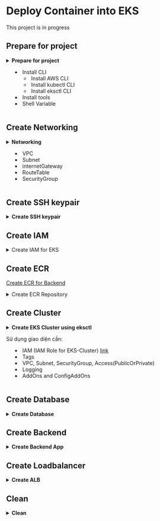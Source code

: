 **Deploy Container into EKS**
===

This project is in progress

## Prepare for project
<details>
<summary>
<b>Prepare for project</b>

- Install CLI
    - Install AWS CLI
    - Install kubectl CLI
    - Install eksctl CLI
- Install tools
- Shell Variable
</summary><br>

<details>
<summary>Install CLI</summary>

<a href="https://docs.aws.amazon.com/eks/latest/userguide/install-kubectl.html">Installing or updating kubectl</a>
<br>
<a href="https://docs.aws.amazon.com/eks/latest/userguide/eksctl.html">Installing or updating eksctl</a>
<br>
<a href="https://github.com/eksctl-io/eksctl/blob/main/README.md#installation">Eksctl</a>

```shell
# awscliv1
# sudo apt install awscli -y

# awscliv2
source ../script/install_awscliv2.sh

aws --version

# kubectl
source ../script/install_kubectl.sh

kubectl version --short --client

# eksctl
## for ARM systems, set ARCH to: `arm64`, `armv6` or `armv7`
ARCH=amd64
PLATFORM=$(uname -s)_$ARCH
source ../script/install_eksctl.sh

eksctl info
```
</details>
<details>
<summary>Install tools</summary>

## Install tools
```shell
sudo apt install jq -y
```
</details>
<details>
<summary>Shell Variable</summary>

## Shell Variable
```shell
# project
project=eks-deploy
project2=Deploy2EKS
# global architect
region=ap-southeast-1
az_01=ap-southeast-1a
az_02=ap-southeast-1b
az_03=ap-southeast-1c
# tags
tags='[{"Key":"purpose", "Value":"test"}, {"Key":"project", "Value":"aws-container-deploy"}, {"Key":"author", "Value":"pthach"}]'
tags2='[{"key":"purpose", "value":"test"}, {"key":"project", "value":"aws-container-deploy"}, {"key":"author", "value":"pthach"}]'
tagspec='{Key=purpose,Value=test},{Key=project,Value=aws-container-deploy},{Key=author,Value=pthach}'
# Identity
aws_account_id=$(aws sts get-caller-identity --query 'Account' --output text)
# network
vpc_cidr=10.1.0.0/16
pubsubnet1_cidr=10.1.0.0/20
pubsubnet2_cidr=10.1.16.0/20
pubsubnet3_cidr=10.1.32.0/20
prisubnet1_cidr=10.1.128.0/20
prisubnet2_cidr=10.1.144.0/20
prisubnet3_cidr=10.1.160.0/20
# database
db_name="database"
db_password=$(cat db_password | base64)
```
</details>
</details>

## Create Networking

<details>
<summary>
<b>Networking</b>
<br>

- VPC
- Subnet
- internetGateway
- RouteTable
- SecurityGroup
</summary>

<details>
<summary>
VPC, Subnet, IGW, RTB
</summary>

```shell
# Name Tags
vpc_name=$project-vpc
pubsubnet1_name=$project2-pubsubnet-$az_01
pubsubnet2_name=$project2-pubsubnet-$az_02
pubsubnet3_name=$project2-pubsubnet-$az_03
prisubnet1_name=$project2-prisubnet-$az_01
prisubnet2_name=$project2-prisubnet-$az_02
prisubnet3_name=$project2-prisubnet-$az_03
igw_name=$project2-igw
rtb_name=$project2-rtb

source ../script/create_network_3az.sh

echo $vpc_id
echo $subnet_public_1
echo $subnet_public_2
echo $subnet_public_3
echo $subnet_private_1
echo $subnet_private_2
echo $subnet_private_3
echo $gateway_id
echo $rtb_public_id
```
</details>
<details>
<summary>
SecurityGroup
</summary>

```shell
# Name Tags
sgr_name=$project2-sgr
sgr_rules=( 80 22 5432 8080 )

source ../script/create_network_sgr.sh

echo $sgr_id
```
</details>
</details>

## Create SSH keypair

<details>
<summary>
<b>Create SSH keypair</b>
</summary>

```shell
keypair_name=$project-keypair
keypair_dst="../EKS/$keypair_name.pem"
# Create Keypair
source ../script/create_ec2_keypair.sh
```
</details>

## Create IAM

<details>
<summary>Create IAM for EKS</summary>

```shell
iam_role_name=$project-role
iam_profile_name=$project-profile
iam_principal_service='"eks.amazonaws.com","ec2.amazonaws.com"'
iam_default_policies=( arn:aws:iam::aws:policy/AmazonEKSClusterPolicy arn:aws:iam::aws:policy/AmazonEC2FullAccess arn:aws:iam::aws:policy/EC2InstanceProfileForImageBuilderECRContainerBuilds )
iam_custom_policy_name=
iam_custom_policy_file=

source ../script/create_iam_role_n_instance_profile.sh

echo $iam_role_arn
echo $iam_profile_arn
```
</details>

## Create ECR

[Create ECR for Backend](../ECR/README.md)

<details>
<summary>Create ECR Repository</summary>

```shell
repo_name='container-image'
src_dir='../src/backend'

source ../script/create_ecr.sh

echo $ecr_image_uri

eks_task_backend_image=$ecr_image_uri
```
</details>

## Create Cluster

<details>
<summary>
<b>Create EKS Cluster using eksctl</b>
<br>

Sử dụng giao diện cần:
- IAM (IAM Role for EKS-Cluster) [link](https://docs.aws.amazon.com/eks/latest/userguide/service_IAM_role.html#create-service-role)
- Tags
- VPC, Subnet, SecurityGroup, Access(PublicOrPrivate)
- Logging
- AddOns and ConfigAddOns
</summary>

```shell
# shell variable
eks_cluster_name=$project-cluster
eks_nodegroup_name=$project-ng-public
```
<details>
<summary>Using manifest</summary>
<a href="https://eksctl.io/">reference</a>

```shell
cat <<EOF | tee manifest/cluster.yaml
apiVersion: eksctl.io/v1alpha5
kind: ClusterConfig

metadata:
  name: $eks_cluster_name
  region: $region
  version: "1.27"

# availabilityZones:
#   - $az_01
#   - $az_02

vpc:
  subnets:
    private:
      private-01: { id: $subnet_private_1 }
      private-02: { id: $subnet_private_2 }
    public:
      public-01: { id: $subnet_public_1 }
      public-02: { id: $subnet_public_2 }
  sharedNodeSecurityGroup: $sgr_id
  manageSharedNodeSecurityGroupRules: false
  nat:
    gateway: Single
  clusterEndpoints:
    publicAccess: true

iam:
  withOIDC: true
  vpcResourceControllerPolicy: true

nodeGroups:
  - name: $eks_nodegroup_name
    labels: { role: workers }
    instanceType: t3.medium
    desiredCapacity: 1
    minSize: 1 
    maxSize: 2 
    volumeSize: 20 
    subnets:
      - public-01
    ssh:
      # enableSsm: true
      publicKeyName: $keypair_name
    iam:
      instanceProfileARN: "$iam_profile_arn"
      instanceRoleARN: "$iam_role_arn"
      # withAddonPolicies:
      #   albIngress: true
      #   imageBuilder: true
      #   # autoScaler: true
      #   # externalDNS: true
      #   certManager: true
      #   # appMesh: true
      #   # appMeshPreview: true
      #   ebs: true
      #   # fsx: true
      #   # efs: true
      #   awsLoadBalancerController: true
      #   # xRay: true
      #   cloudWatch: true 
EOF

# Create Cluster
eksctl create cluster -f manifest/cluster.yaml --version=1.27

# Get List of cluster
eksctl get cluster

# Connect to EKS
aws eks update-kubeconfig --region $region --name $eks_cluster_name

# Delete Cluster
eksctl delete cluster -f manifest/cluster.yaml
```
</details>
<details>
<summary>Using CLI</summary>

```shell
# Create Cluster
eksctl create cluster \
  --name=$eks_cluster_name \
  --region=$region \
  --zones=$az_01,$az_02 \
  --vpc-private-subnets=$subnet_private_1,$subnet_private_2 \
  --vpc-public-subnets=$subnet_public_1,$subnet_public_2 \
  --vpc-nat-mode=Single \
  --without-nodegroup \
  --version=1.27

# Get List of clusters
eksctl get cluster
# Create & Associate IAM OIDC Provider for our EKS Cluster
eksctl utils associate-iam-oidc-provider \
    --region region-code \
    --cluster $eks_cluster_name \
    --approve

# Create Public Node Group   
eksctl create nodegroup \
  --cluster=$eks_cluster_name \
  --region=$region \
  --name=$eks_nodegroup_name \
  --node-type=t3.medium \
  --nodes=1 \
  --nodes-min=1 \
  --nodes-max=2 \
  --node-volume-size=20 \
  --ssh-access \
  --ssh-public-key=$keypair_name \
  --managed \
  --asg-access \
  --external-dns-access \
  --full-ecr-access \
  --alb-ingress-access
```
</details>
</details>

## Create Database

<details>
<summary>
<b>Create Database</b>
</summary>

```shell
eks_secret_db_name=$project-eks-secret-db
eks_sevice_db_name=$project-eks-svc-db
cat <<EOF | tee manifest/mysql.yaml
---
apiVersion: v1
kind: Secret
metadata:
  name: $eks_secret_db_name
type: Opaque
data: 
  db-password: $db_password
---
apiVersion: storage.k8s.io/v1
kind: StorageClass
metadata: 
  name: ebs-postgres-sc
provisioner: ebs.csi.aws.com
volumeBindingMode: WaitForFirstConsumer 
---
apiVersion: v1
kind: PersistentVolumeClaim
metadata:
  name: ebs-postgres-pvc
spec:
  accessModes:
    - ReadWriteOnce
  storageClassName: ebs-postgres-sc
  resources:
    requests:
      storage: 4Gi
---
apiVersion: v1
kind: ConfigMap
metadata:
  name: postgres-dbcreation-script
data:
  postgres.sql: |-
    DROP DATABASE IF EXISTS $db_name;
    CREATE DATABASE $db_name;
---
apiVersion: apps/v1
kind: Deployment
metadata:
  name: postgres
spec:
  replicas: 1
  selector:
    matchLabels:
      app: postgres
  strategy:
    type: Recreate
  template:
    metadata:
      labels:
        app: postgres
    spec:
      containers:
        - name: postgres
          image: postgres:latest
          env:
            - name: POSTGRES_PASSWORD
              valueFrom:
                secretKeyRef:
                  name: $eks_secret_db_name
                  key: db-password
          ports:
            - containerPort: 5432
              name: postgres
          volumeMounts:
            - name: postgres-persistent-storage
              mountPath: /var/lib/postgres
            - name: postgres-dbcreation-script
              mountPath: /docker-entrypoint-initdb.d                                      
      volumes:
        - name: postgres-persistent-storage
          persistentVolumeClaim:
            claimName: ebs-postgres-pvc
        - name: postgres-dbcreation-script
          configMap:
            name: postgres-dbcreation-script
---
apiVersion: v1
kind: Service
metadata:
  name: $eks_sevice_db_name
spec:
  selector:
    app: postgres
  ports:
    - port: 5432
  clusterIP: None
---
EOF
```
</details>

## Create Backend

<details>
<summary>
<b>Create Backend App</b>
</summary>

```shell
cat <<EOF | tee manifest/backend.yaml
---
apiVersion: apps/v1
kind: Deployment 
metadata:
  name: backendapp
  labels:
    app: backend-restapp
spec:
  replicas: 1
  selector:
    matchLabels:
      app: backend-restapp
  template:  
    metadata:
      labels: 
        app: backend-restapp
    spec:
      containers:
        - name: backend-restapp
          image: $eks_task_backend_image
          ports: 
            - containerPort: 8080           
          env:
            - name: POSTGRES_HOST
              value: "$eks_sevice_db_name"                      
            - name: POSTGRES_DB
              value: "$db_name"            
            - name: DB_PASSWORD
              valueFrom:
                secretKeyRef:
                  name: $eks_secret_db_name
                  key: db-password      
---
apiVersion: v1
kind: Service
metadata:
  name: backend-restapp-service
  labels: 
    app: backend-restapp
spec:
  type: NodePort
  selector:
    app: backend-restapp
  ports: 
    - port: 8080
      targetPort: 8080
      nodePort: 31231
---
EOF
```
</details>

## Create Loadbalancer

<details>
<summary>
<b>Create ALB</b>
</summary>

```shell
cat <<EOF | tee manifest/alb.yaml
apiVersion: v1
kind: Service
metadata:
  name: my-alb-service
spec:
  selector:
    app: my-app
  ports:
    - protocol: TCP
      port: 80
      targetPort: 8080       # The port your application is listening on

---
apiVersion: extensions/v1beta1
kind: Ingress
metadata:
  name: my-alb-ingress          # Name of the ALB Ingress resource 
spec:
  rules:
    - http:
        paths:
          - pathType: Prefix     # Path type can be either "Prefix" or "Exact"
            path:/               # The URL path that will route traffic to your service/app   
            backend:
              serviceName : my-alb-service   # Name of the service defined above in 'metadata.name'
              servicePort : 80                # Port number defined in 'spec.ports.port'
EOF
```
</details>

## Clean

<details>
<summary>
<b>Clean</b>
</summary>

```shell
kubectl delete -f manifest/backend.yaml
kubectl delete -f manifest/mysql.yaml 
eksctl delete cluster -f manifest/cluster.yaml

# ECR
source ../script/delete_ecr.sh
# IAM
source ../script/delete_iam_role_n_instance_profile.sh
# Keypair
source ../script/delete_ec2_keypair.sh
# Network
source ../script/delete_network_sgr.sh 
source ../script/delete_network_3az.sh 
```
</details>